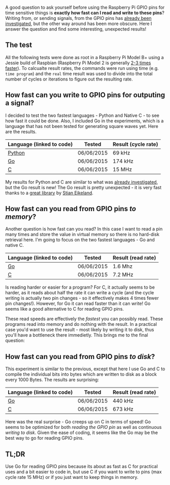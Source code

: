 A good question to ask yourself before using the Raspberry Pi GPIO pins for time sensitive things is **exactly how fast can I read and write to these pins**? Writing from, or sending signals, from the GPIO pins has [already been investigated](http://codeandlife.com/2012/07/03/benchmarking-raspberry-pi-gpio-speed/), but the other way around has been more obscure. Here I answer the question and find some interesting, unexpected results!

## The test

All the following tests were done as root in a Raspberry Pi Model B+ using a Jessie build of Raspbian (Raspberry Pi Model 2 is generally [2-3 times faster](http://codeandlife.com/2015/03/25/raspberry-pi-2-vs-1-gpio-benchmark/)). To calcualte result rates, the commands were run using time (e.g. ```time program```) and the ```real``` time result was used to divide into the total number of cycles or iterations to figure out the resulting rate.

## How fast can you write to GPIO pins for outputing a signal?

I decided to test the two fastest languages - Python and Native C - to see how fast it could be done. Also, I included Go in the experiments, which is a language that has not been tested for generating square waves yet. Here are the results.

|Language (linked to code)  | Tested  | Result (cycle rate)  |
|---|---|---|
| [Python](https://github.com/schollz/raspberrypi_notes/blob/master/gpio_tests/writing/gpio_write.py) |  06/06/2015 |  69 kHz |  
|  [Go](https://github.com/schollz/raspberrypi_notes/blob/master/gpio_tests/writing/gpio_write.go) |   06/06/2015 |  174 kHz |   
| [C](https://github.com/schollz/raspberrypi_notes/blob/master/gpio_tests/writing/gpio_write.c)  |  06/06/2015  | 15 MHz  |  

My results for Python and C are similar to what was [already investigated](http://codeandlife.com/2012/07/03/benchmarking-raspberry-pi-gpio-speed/), but the Go result is new! The Go result is pretty unexpected - it is very fast thanks to a [great library](https://github.com/stianeikeland/go-rpio) by [Stian Eikeland](https://github.com/stianeikeland).

## How fast can you read from GPIO pins *to memory*?

Another question is how fast can you read? In this case I want to read a pin many times and store the value in virtual memory so there is no hard-disk retrieval here. I'm going to focus on the two fastest languages - Go and native C. 

|Language (linked to code)  | Tested  | Result (read rate)  |
|---|---|---|
|  [Go](https://github.com/schollz/raspberrypi_notes/blob/master/gpio_tests/reading/tovariable/read_in_memory.go) |   06/06/2015 |  1.6 Mhz |   
| [C](https://github.com/schollz/raspberrypi_notes/blob/master/gpio_tests/reading/tovariable/read_in_memory.c)  |  06/06/2015  | 7.2 MHz  |  

Is reading harder or easier for a program? For C, it actually seems to be harder, as it reads about half the rate it can write a cycle (and the cycle writing is actually two pin changes - so it effectively makes 4 times fewer pin changes!). However, for Go it can read faster than it can write! Go seems like a good alternative to C for reading GPIO pins.  

These read speeds are effectively the *fastest* you can possibly read. These programs read into memory and do nothing with the result. In a practical case you'd want to use the result - most likely by writing it to disk, thus you'll have a bottleneck there immedietly. This brings me to the final question:

## How fast can you read from GPIO pins *to disk*?

This experiment is similar to the previous, except that here I use Go and C to compile the individual bits into bytes which are written to disk as a block every 1000 Bytes. The results are surprising:

|Language (linked to code)  | Tested  | Result (read rate)  |
|---|---|---|
|  [Go](https://github.com/schollz/raspberrypi_notes/blob/master/gpio_tests/reading/tofile/read_to_file.go) |   06/06/2015 |  440 kHz |   
| [C](https://github.com/schollz/raspberrypi_notes/blob/master/gpio_tests/reading/tofile/read_to_file.c)  |  06/06/2015  | 673 kHz  |  

Here was the real surprise - Go creeps up on C in terms of speed! Go seems to be optimized for both *reading the GPIO pin* as well as continuous *writing to disk*. Given the ease of coding, it seems like the Go may be the best way to go for reading GPIO pins.

## TL;DR

Use Go for reading GPIO pins because its about as fast as C for practical uses and a bit easier to code in, but use C if you want to write to pins (max cycle rate 15 MHz) or if you just want to keep things in memory.
